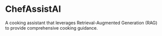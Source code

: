 # ChefAssistAI
A cooking assistant that leverages Retrieval-Augmented Generation (RAG) to provide comprehensive cooking guidance.

